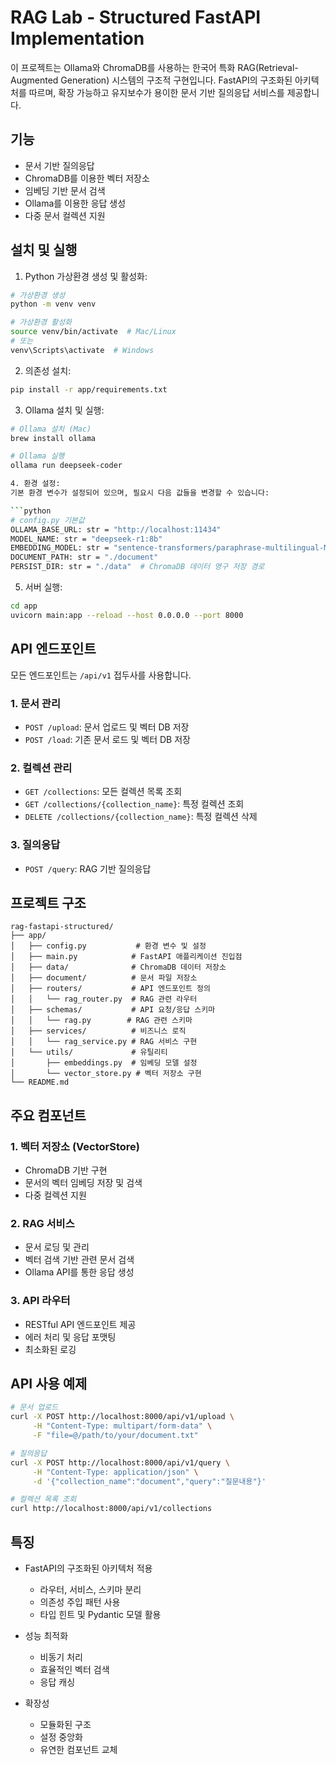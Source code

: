 # RAG Lab - Structured FastAPI Implementation

이 프로젝트는 Ollama와 ChromaDB를 사용하는 한국어 특화 RAG(Retrieval-Augmented Generation) 시스템의 구조적 구현입니다. FastAPI의 구조화된 아키텍처를 따르며, 확장 가능하고 유지보수가 용이한 문서 기반 질의응답 서비스를 제공합니다.

## 기능

- 문서 기반 질의응답
- ChromaDB를 이용한 벡터 저장소
- 임베딩 기반 문서 검색
- Ollama를 이용한 응답 생성
- 다중 문서 컬렉션 지원

## 설치 및 실행

1. Python 가상환경 생성 및 활성화:
```bash
# 가상환경 생성
python -m venv venv

# 가상환경 활성화
source venv/bin/activate  # Mac/Linux
# 또는
venv\Scripts\activate  # Windows
```

2. 의존성 설치:
```bash
pip install -r app/requirements.txt
```

3. Ollama 설치 및 실행:
```bash
# Ollama 설치 (Mac)
brew install ollama

# Ollama 실행
ollama run deepseek-coder

4. 환경 설정:
기본 환경 변수가 설정되어 있으며, 필요시 다음 값들을 변경할 수 있습니다:

```python
# config.py 기본값
OLLAMA_BASE_URL: str = "http://localhost:11434"
MODEL_NAME: str = "deepseek-r1:8b"
EMBEDDING_MODEL: str = "sentence-transformers/paraphrase-multilingual-MiniLM-L12-v2"
DOCUMENT_PATH: str = "./document"
PERSIST_DIR: str = "./data"  # ChromaDB 데이터 영구 저장 경로
```

5. 서버 실행:
```bash
cd app
uvicorn main:app --reload --host 0.0.0.0 --port 8000
```

## API 엔드포인트

모든 엔드포인트는 `/api/v1` 접두사를 사용합니다.

### 1. 문서 관리
- `POST /upload`: 문서 업로드 및 벡터 DB 저장
- `POST /load`: 기존 문서 로드 및 벡터 DB 저장

### 2. 컬렉션 관리
- `GET /collections`: 모든 컬렉션 목록 조회
- `GET /collections/{collection_name}`: 특정 컬렉션 조회
- `DELETE /collections/{collection_name}`: 특정 컬렉션 삭제

### 3. 질의응답
- `POST /query`: RAG 기반 질의응답

## 프로젝트 구조

```
rag-fastapi-structured/
├── app/
│   ├── config.py           # 환경 변수 및 설정
│   ├── main.py            # FastAPI 애플리케이션 진입점
│   ├── data/              # ChromaDB 데이터 저장소
│   ├── document/          # 문서 파일 저장소
│   ├── routers/           # API 엔드포인트 정의
│   │   └── rag_router.py  # RAG 관련 라우터
│   ├── schemas/           # API 요청/응답 스키마
│   │   └── rag.py        # RAG 관련 스키마
│   ├── services/          # 비즈니스 로직
│   │   └── rag_service.py # RAG 서비스 구현
│   └── utils/             # 유틸리티
│       ├── embeddings.py  # 임베딩 모델 설정
│       └── vector_store.py # 벡터 저장소 구현
└── README.md
```

## 주요 컴포넌트

### 1. 벡터 저장소 (VectorStore)
- ChromaDB 기반 구현
- 문서의 벡터 임베딩 저장 및 검색
- 다중 컬렉션 지원

### 2. RAG 서비스
- 문서 로딩 및 관리
- 벡터 검색 기반 관련 문서 검색
- Ollama API를 통한 응답 생성

### 3. API 라우터
- RESTful API 엔드포인트 제공
- 에러 처리 및 응답 포맷팅
- 최소화된 로깅

## API 사용 예제

```bash
# 문서 업로드
curl -X POST http://localhost:8000/api/v1/upload \
     -H "Content-Type: multipart/form-data" \
     -F "file=@/path/to/your/document.txt"

# 질의응답
curl -X POST http://localhost:8000/api/v1/query \
     -H "Content-Type: application/json" \
     -d '{"collection_name":"document","query":"질문내용"}'

# 컬렉션 목록 조회
curl http://localhost:8000/api/v1/collections
```

## 특징

- FastAPI의 구조화된 아키텍처 적용
  * 라우터, 서비스, 스키마 분리
  * 의존성 주입 패턴 사용
  * 타입 힌트 및 Pydantic 모델 활용

- 성능 최적화
  * 비동기 처리
  * 효율적인 벡터 검색
  * 응답 캐싱

- 확장성
  * 모듈화된 구조
  * 설정 중앙화
  * 유연한 컴포넌트 교체
